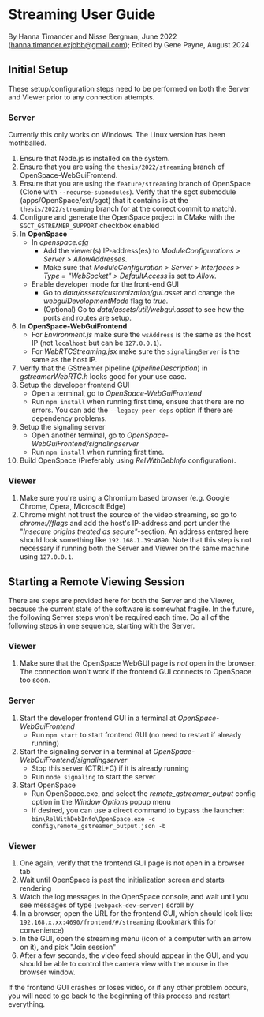 # Streaming User Guide
By Hanna Timander and Nisse Bergman, June 2022 (hanna.timander.exjobb@gmail.com); Edited by Gene Payne, August 2024

## Initial Setup
These setup/configuration steps need to be performed on both the Server and Viewer prior to any connection attempts.

### Server
Currently this only works on Windows. The Linux version has been mothballed.
  1. Ensure that Node.js is installed on the system.
  1. Ensure that you are using the `thesis/2022/streaming` branch of OpenSpace-WebGuiFrontend.
  1. Ensure that you are using the `feature/streaming` branch of OpenSpace (Clone with `--recurse-submodules`). Verify that the sgct submodule (apps/OpenSpace/ext/sgct) that it contains is at the `thesis/2022/streaming` branch (or at the correct commit to match).
  1. Configure and generate the OpenSpace project in CMake with the `SGCT_GSTREAMER_SUPPORT` checkbox enabled
  1. In **OpenSpace**
     - In _openspace.cfg_
       - Add the viewer(s) IP-address(es) to *ModuleConfigurations > Server > AllowAddresses*.
       - Make sure that *ModuleConfiguration > Server > Interfaces > Type = "WebSocket" > DefaultAccess* is set to _Allow_.
     - Enable developer mode for the front-end GUI
       - Go to *data/assets/customization/gui.asset* and change the _webguiDevelopmentMode_ flag to _true_.
       - (Optional) Go to *data/assets/util/webgui.asset* to see how the ports and routes are setup.
  1. In **OpenSpace-WebGuiFrontend**
     - For _Environment.js_ make sure the `wsAddress` is the same as the host IP (not `localhost` but can be `127.0.0.1`).
     - For _WebRTCStreaming.jsx_ make sure the `signalingServer` is the same as the host IP.
  1. Verify that the GStreamer pipeline (_pipelineDescription_) in _gstreamerWebRTC.h_ looks good for your use case.
  1. Setup the developer frontend GUI
     - Open a terminal, go to _OpenSpace-WebGuiFrontend_
     - Run `npm install` when running first time, ensure that there are no errors. You can add the `--legacy-peer-deps` option if there are dependency problems.
  1. Setup the signaling server
     - Open another terminal, go to _OpenSpace-WebGuiFrontend/signalingserver_
     - Run `npm install` when running first time.
  1. Build OpenSpace (Preferably using *RelWithDebInfo* configuration).

### Viewer
  1. Make sure you're using a Chromium based browser (e.g. Google Chrome, Opera, Microsoft Edge)
  1. Chrome might not trust the source of the video streaming, so go to _chrome://flags_ and add the host's IP-address and port under the "_Insecure origins treated as secure"_-section. An address entered here should look something like `192.168.1.39:4690`. Note that this step is not necessary if running both the Server and Viewer on the same machine using `127.0.0.1`. 

## Starting a Remote Viewing Session
There are steps are provided here for both the Server and the Viewer, because the current state of the software is somewhat fragile. In the future, the following Server steps won't be required each time.
Do all of the following steps in one sequence, starting with the Server.

### Viewer
  1. Make sure that the OpenSpace WebGUI page is _not_ open in the browser. The connection won't work if the frontend GUI connects to OpenSpace too soon.

### Server
  1. Start the developer frontend GUI in a terminal at _OpenSpace-WebGuiFrontend_
     - Run `npm start` to start frontend GUI (no need to restart if already running)
  1. Start the signaling server in a terminal at _OpenSpace-WebGuiFrontend/signalingserver_
     - Stop this server (CTRL+C) if it is already running
     - Run `node signaling` to start the server
  1. Start OpenSpace
     - Run OpenSpace.exe, and select the _remote_gstreamer_output_ config option in the _Window Options_ popup menu
     - If desired, you can use a direct command to bypass the launcher: `bin\RelWithDebInfo\OpenSpace.exe -c config\remote_gstreamer_output.json -b`

### Viewer
  1. One again, verify that the frontend GUI page is not open in a browser tab
  1. Wait until OpenSpace is past the initialization screen and starts rendering
  1. Watch the log messages in the OpenSpace console, and wait until you see messages of type `[webpack-dev-server]` scroll by
  1. In a browser, open the URL for the frontend GUI, which should look like: `192.168.x.xx:4690/frontend/#/streaming` (bookmark this for convenience)
  1. In the GUI, open the streaming menu (icon of a computer with an arrow on it), and pick "Join session"
  1. After a few seconds, the video feed should appear in the GUI, and you should be able to control the camera view with the mouse in the browser window.

If the frontend GUI crashes or loses video, or if any other problem occurs, you will need to go back to the beginning of this process and restart everything.
